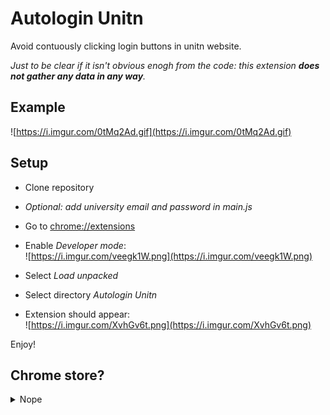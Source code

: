 # Autologin Unitn

Avoid contuously clicking login buttons in unitn website.

*Just to be clear if it isn't obvious enogh from the code: this extension **does not gather any data in any way**.*

## Example

![https://i.imgur.com/0tMq2Ad.gif](https://i.imgur.com/0tMq2Ad.gif)

## Setup

- Clone repository

- *Optional: add university email and password in main.js*

- Go to [chrome://extensions](chrome://extensions)

- Enable *Developer mode*:  
![https://i.imgur.com/veegk1W.png](https://i.imgur.com/veegk1W.png)

- Select *Load unpacked*

- Select directory *Autologin Unitn*

- Extension should appear:  
![https://i.imgur.com/XvhGv6t.png](https://i.imgur.com/XvhGv6t.png)

Enjoy!

## Chrome store?

<details>
<summary>Nope</summary>

Rejected because impersonates a user :disappointed:

![https://i.imgur.com/x38qPW1.png](https://i.imgur.com/x38qPW1.png)

</details>
